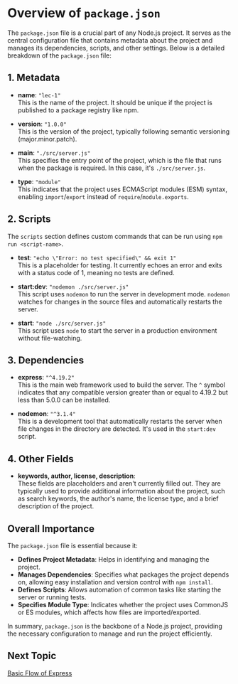 # Overview of `package.json`

The `package.json` file is a crucial part of any Node.js project. It serves as the central configuration file that contains metadata about the project and manages its dependencies, scripts, and other settings. Below is a detailed breakdown of the `package.json` file:

## 1. Metadata

- **name**: `"lec-1"`  
  This is the name of the project. It should be unique if the project is published to a package registry like npm.

- **version**: `"1.0.0"`  
  This is the version of the project, typically following semantic versioning (major.minor.patch).

- **main**: `"./src/server.js"`  
  This specifies the entry point of the project, which is the file that runs when the package is required. In this case, it's `./src/server.js`.

- **type**: `"module"`  
  This indicates that the project uses ECMAScript modules (ESM) syntax, enabling `import`/`export` instead of `require`/`module.exports`.

## 2. Scripts

The `scripts` section defines custom commands that can be run using `npm run <script-name>`.

- **test**: `"echo \"Error: no test specified\" && exit 1"`  
  This is a placeholder for testing. It currently echoes an error and exits with a status code of 1, meaning no tests are defined.

- **start:dev**: `"nodemon ./src/server.js"`  
  This script uses `nodemon` to run the server in development mode. `nodemon` watches for changes in the source files and automatically restarts the server.

- **start**: `"node ./src/server.js"`  
  This script uses `node` to start the server in a production environment without file-watching.

## 3. Dependencies

- **express**: `"^4.19.2"`  
  This is the main web framework used to build the server. The `^` symbol indicates that any compatible version greater than or equal to 4.19.2 but less than 5.0.0 can be installed.

- **nodemon**: `"^3.1.4"`  
  This is a development tool that automatically restarts the server when file changes in the directory are detected. It's used in the `start:dev` script.

## 4. Other Fields

- **keywords, author, license, description**:  
  These fields are placeholders and aren't currently filled out. They are typically used to provide additional information about the project, such as search keywords, the author's name, the license type, and a brief description of the project.

## Overall Importance

The `package.json` file is essential because it:

- **Defines Project Metadata**: Helps in identifying and managing the project.
- **Manages Dependencies**: Specifies what packages the project depends on, allowing easy installation and version control with `npm install`.
- **Defines Scripts**: Allows automation of common tasks like starting the server or running tests.
- **Specifies Module Type**: Indicates whether the project uses CommonJS or ES modules, which affects how files are imported/exported.

In summary, `package.json` is the backbone of a Node.js project, providing the necessary configuration to manage and run the project efficiently.

## Next Topic

[Basic Flow of Express](https://github.com/Aakash-Tamboli/Node-Learning/tree/master/express-framework/Learning-Express/Topic-Wise/2-Basic-Flow-Of-Express)
